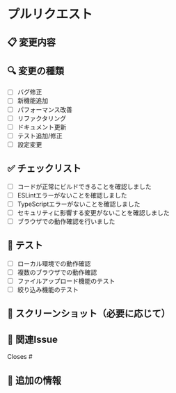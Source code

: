 # プルリクエスト

## 📋 変更内容
<!-- 何を変更したか、なぜ変更したかを説明してください -->

## 🔍 変更の種類
- [ ] バグ修正
- [ ] 新機能追加
- [ ] パフォーマンス改善
- [ ] リファクタリング
- [ ] ドキュメント更新
- [ ] テスト追加/修正
- [ ] 設定変更

## ✅ チェックリスト
- [ ] コードが正常にビルドできることを確認しました
- [ ] ESLintエラーがないことを確認しました
- [ ] TypeScriptエラーがないことを確認しました
- [ ] セキュリティに影響する変更がないことを確認しました
- [ ] ブラウザでの動作確認を行いました

## 🧪 テスト
<!-- どのようなテストを実行したかを記載してください -->
- [ ] ローカル環境での動作確認
- [ ] 複数のブラウザでの動作確認
- [ ] ファイルアップロード機能のテスト
- [ ] 絞り込み機能のテスト

## 📸 スクリーンショット（必要に応じて）
<!-- UI変更がある場合は、Before/Afterのスクリーンショットを添付してください -->

## 🔗 関連Issue
<!-- 関連するIssueがあれば記載してください -->
Closes #

## 📝 追加の情報
<!-- その他、レビュアーに伝えたいことがあれば記載してください --> 